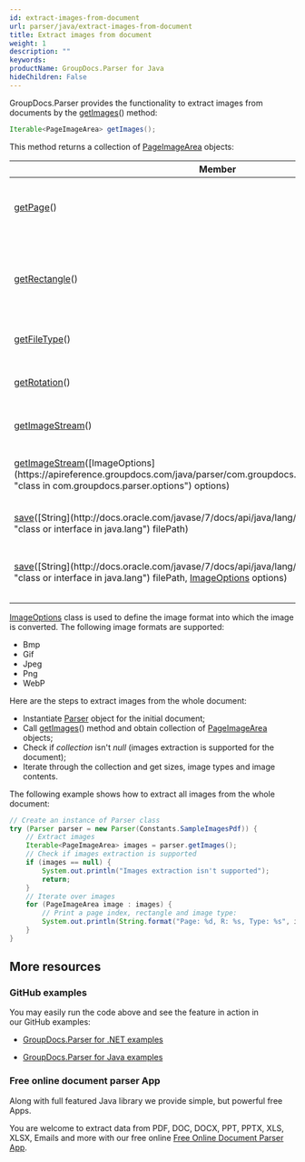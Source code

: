 ```yaml
---
id: extract-images-from-document
url: parser/java/extract-images-from-document
title: Extract images from document
weight: 1
description: ""
keywords: 
productName: GroupDocs.Parser for Java
hideChildren: False
---
```

GroupDocs.Parser provides the functionality to extract images from documents by the [getImages](https://apireference.groupdocs.com/java/parser/com.groupdocs.parser/Parser#getImages())() method:

```java
Iterable<PageImageArea> getImages();

```

This method returns a collection of [PageImageArea](https://apireference.groupdocs.com/java/parser/com.groupdocs.parser.data/PageImageArea "class in com.groupdocs.parser.data") objects:

| Member | Description |
| --- | --- |
| [getPage](https://apireference.groupdocs.com/java/parser/com.groupdocs.parser.data/PageArea#getPage())() | The page that contains the text area. |
| [getRectangle](https://apireference.groupdocs.com/java/parser/com.groupdocs.parser.data/PageArea#getRectangle())() | The rectangular area on the page that contains the text area. |
| [getFileType](https://apireference.groupdocs.com/java/parser/com.groupdocs.parser.data/PageImageArea#getFileType())() | The format of the image. |
| [getRotation](https://apireference.groupdocs.com/java/parser/com.groupdocs.parser.data/PageImageArea#getRotation())() | The rotation angle of the image. |
| [getImageStream](https://apireference.groupdocs.com/java/parser/com.groupdocs.parser.data/PageImageArea#getImageStream())() | Returns the image stream. |
| [getImageStream](https://apireference.groupdocs.com/java/parser/com.groupdocs.parser.data/PageImageArea#getImageStream(com.groupdocs.parser.options.ImageOptions))([ImageOptions](https://apireference.groupdocs.com/java/parser/com.groupdocs.parser.options/ImageOptions "class in com.groupdocs.parser.options") options) | Returns the image stream in a different format. |
| [save](https://apireference.groupdocs.com/java/parser/com.groupdocs.parser.data/PageImageArea#save(java.lang.String))([String](http://docs.oracle.com/javase/7/docs/api/java/lang/String.html?is-external=true "class or interface in java.lang") filePath) | Saves the image to the file. |
| [save](https://apireference.groupdocs.com/java/parser/com.groupdocs.parser.data/PageImageArea#save(java.lang.String,%20com.groupdocs.parser.options.ImageOptions))([String](http://docs.oracle.com/javase/7/docs/api/java/lang/String.html?is-external=true "class or interface in java.lang") filePath, [ImageOptions](https://apireference.groupdocs.com/java/parser/com.groupdocs.parser.options/ImageOptions "class in com.groupdocs.parser.options") options) | Saves the image to the file in a different format. |

[ImageOptions](https://apireference.groupdocs.com/java/parser/com.groupdocs.parser.options/ImageOptions "class in com.groupdocs.parser.options") class is used to define the image format into which the image is converted. The following image formats are supported:

*   Bmp
*   Gif
*   Jpeg
*   Png
*   WebP

Here are the steps to extract images from the whole document:

*   Instantiate [Parser](https://apireference.groupdocs.com/java/parser/com.groupdocs.parser/Parser) object for the initial document;
*   Call [getImages](https://apireference.groupdocs.com/java/parser/com.groupdocs.parser/Parser#getImages())() method and obtain collection of [PageImageArea](https://apireference.groupdocs.com/java/parser/com.groupdocs.parser.data/PageImageArea "class in com.groupdocs.parser.data") objects;
*   Check if *collection* isn't *null* (images extraction is supported for the document);
*   Iterate through the collection and get sizes, image types and image contents.

The following example shows how to extract all images from the whole document:

```java
// Create an instance of Parser class
try (Parser parser = new Parser(Constants.SampleImagesPdf)) {
    // Extract images
    Iterable<PageImageArea> images = parser.getImages();
    // Check if images extraction is supported
    if (images == null) {
        System.out.println("Images extraction isn't supported");
        return;
    }
    // Iterate over images
    for (PageImageArea image : images) {
        // Print a page index, rectangle and image type:
        System.out.println(String.format("Page: %d, R: %s, Type: %s", image.getPage().getIndex(), image.getRectangle(), image.getFileType()));
    }
}

```

## More resources

### GitHub examples

You may easily run the code above and see the feature in action in our GitHub examples:

*   [GroupDocs.Parser for .NET examples](https://github.com/groupdocs-parser/GroupDocs.Parser-for-.NET)
    
*   [GroupDocs.Parser for Java examples](https://github.com/groupdocs-parser/GroupDocs.Parser-for-Java)
    

### Free online document parser App

Along with full featured Java library we provide simple, but powerful free Apps.

You are welcome to extract data from PDF, DOC, DOCX, PPT, PPTX, XLS, XLSX, Emails and more with our free online [Free Online Document Parser App](https://products.groupdocs.app/parser).
